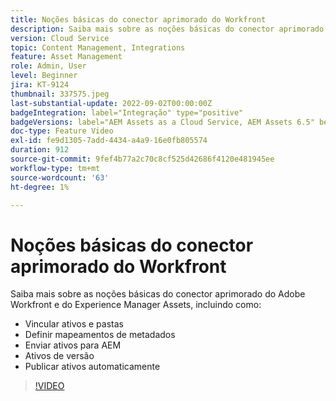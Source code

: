 ```yaml
---
title: Noções básicas do conector aprimorado do Workfront
description: Saiba mais sobre as noções básicas do conector aprimorado do Adobe Workfront e Experience Manager Assets.
version: Cloud Service
topic: Content Management, Integrations
feature: Asset Management
role: Admin, User
level: Beginner
jira: KT-9124
thumbnail: 337575.jpeg
last-substantial-update: 2022-09-02T00:00:00Z
badgeIntegration: label="Integração" type="positive"
badgeVersions: label="AEM Assets as a Cloud Service, AEM Assets 6.5" before-title="false"
doc-type: Feature Video
exl-id: fe9d1305-7add-4434-a4a9-16e0fb805574
duration: 912
source-git-commit: 9fef4b77a2c70c8cf525d42686f4120e481945ee
workflow-type: tm+mt
source-wordcount: '63'
ht-degree: 1%

---
```


# Noções básicas do conector aprimorado do Workfront

Saiba mais sobre as noções básicas do conector aprimorado do Adobe Workfront e do Experience Manager Assets, incluindo como:

+ Vincular ativos e pastas
+ Definir mapeamentos de metadados
+ Enviar ativos para AEM
+ Ativos de versão
+ Publicar ativos automaticamente

>[!VIDEO](https://video.tv.adobe.com/v/337575?quality=12&learn=on)
